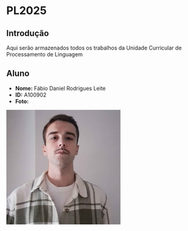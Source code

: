 # PL2025

## Introdução
Aqui serão armazenados todos os trabalhos da Unidade Curricular de Processamento de Linguagem

## Aluno

- **Nome:** Fábio Daniel Rodrigues Leite
- **ID:** A100902
- **Foto:**

<img src="img.jpg" alt="Fotografia do aluno" width="300" height="300">